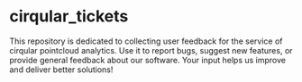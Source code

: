 # cirqular_tickets
This repository is dedicated to collecting user feedback for the service of cirqular pointcloud analytics. Use it to report bugs, suggest new features, or provide general feedback about our software. Your input helps us improve and deliver better solutions!
